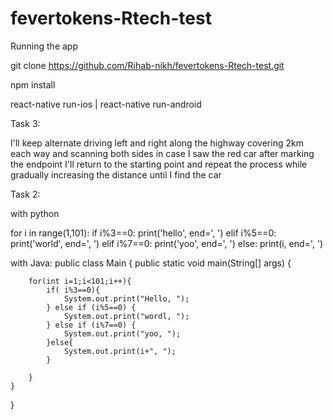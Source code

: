 # fevertokens-Rtech-test

Running the app

git clone https://github.com/Rihab-nikh/fevertokens-Rtech-test.git

npm install

react-native run-ios | react-native run-android

Task 3:

I'll keep alternate driving left and right along the highway covering 2km each way and scanning both sides in case I saw the red car after marking the endpoint I'll return to the starting point and repeat the process while gradually increasing the distance until I find the car

Task 2:

with python 

for i in range(1,101):
    if i%3==0:
        print('hello', end=', ')
    elif i%5==0:
        print('world', end=', ')
    elif i%7==0:
        print('yoo', end=', ')
    else:
        print(i, end=', ')


with Java:
public class Main {
    public static void main(String[] args) {
        

        for(int i=1;i<101;i++){
            if( i%3==0){
                System.out.print("Hello, ");
            } else if (i%5==0) {
                System.out.print("wordl, ");
            } else if (i%7==0) {
                System.out.print("yoo, ");
            }else{
                System.out.print(i+", ");
            }

        }
    }
}

